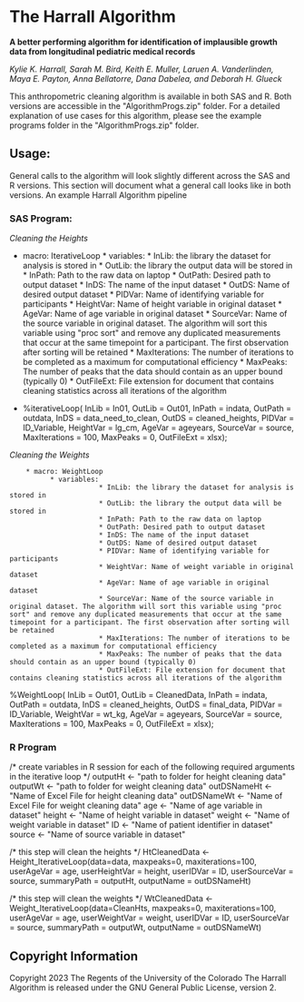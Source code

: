 # The Harrall Algorithm

**A better performing algorithm for identification of implausible growth data from longitudinal pediatric medical records**

*Kylie K. Harrall, Sarah M. Bird, Keith E. Muller, Laruen A. Vanderlinden, Maya E. Payton, Anna Bellatorre, Dana Dabelea, and Deborah H. Glueck*

This anthropometric cleaning algorithm is available in both SAS and R. Both versions are accessible in the "AlgorithmProgs.zip" folder. For a detailed explanation of use cases for this algorithm, please see the example programs folder in the "AlgorithmProgs.zip" folder.


## Usage:

General calls to the algorithm will look slightly different across the SAS and R versions. This section will document what a general call looks like in both versions. An example Harrall Algorithm pipeline

### SAS Program:

*Cleaning the Heights*

* macro: IterativeLoop
       * variables: 
              * InLib: the library the dataset for analysis is stored in
              * OutLib: the library the output data will be stored in
              * InPath: Path to the raw data on laptop
              * OutPath: Desired path to output dataset
              * InDS: The name of the input dataset
              * OutDS: Name of desired output dataset
              * PIDVar: Name of identifying variable for participants
              * HeightVar: Name of height variable in original dataset
              * AgeVar: Name of age variable in original dataset
              * SourceVar: Name of the source variable in original dataset. The algorithm will sort this variable using "proc sort" and remove any duplicated measurements that occur at the same timepoint for a participant. The first observation after sorting will be retained
              * MaxIterations: The number of iterations to be completed as a maximum for computational efficiency
              * MaxPeaks: The number of peaks that the data should contain as an upper bound (typically 0)
              * OutFileExt: File extension for document that contains cleaning statistics across all iterations of the algorithm

* %iterativeLoop( InLib         = In01,
                 OutLib        = Out01,
                 InPath        = indata,
                 OutPath       = outdata,
                 InDS          = data_need_to_clean,
                 OutDS         = cleaned_heights,
                 PIDVar        = ID_Variable,
                 HeightVar     = lg_cm,
                 AgeVar        = ageyears,
                 SourceVar     = source,
                 MaxIterations = 100,
                 MaxPeaks      = 0,
                 OutFileExt    = xlsx);



*Cleaning the Weights*

        * macro: WeightLoop
              * variables: 
                          * InLib: the library the dataset for analysis is stored in
                          * OutLib: the library the output data will be stored in
                          * InPath: Path to the raw data on laptop
                          * OutPath: Desired path to output dataset
                          * InDS: The name of the input dataset
                          * OutDS: Name of desired output dataset
                          * PIDVar: Name of identifying variable for participants
                          * WeightVar: Name of weight variable in original dataset
                          * AgeVar: Name of age variable in original dataset
                          * SourceVar: Name of the source variable in original dataset. The algorithm will sort this variable using "proc sort" and remove any duplicated measurements that occur at the same timepoint for a participant. The first observation after sorting will be retained
                          * MaxIterations: The number of iterations to be completed as a maximum for computational efficiency
                          * MaxPeaks: The number of peaks that the data should contain as an upper bound (typically 0)
                          * OutFileExt: File extension for document that contains cleaning statistics across all iterations of the algorithm
%WeightLoop( InLib            = Out01,
                OutLib        = CleanedData,
                InPath        = indata,
                OutPath       = outdata,
                InDS          = cleaned_heights,
                OutDS         = final_data,
                PIDVar        = ID_Variable,
                WeightVar     = wt_kg,
                AgeVar        = ageyears,
                SourceVar     = source,
                MaxIterations = 100,
                MaxPeaks      = 0,
                OutFileExt    = xlsx);               


### R Program

/* create variables in R session for each of the following required arguments in 
        the iterative loop */
outputHt    <- "path to folder for height cleaning data"
outputWt    <- "path to folder for weight cleaning data"
outDSNameHt <- "Name of Excel File for height cleaning data"
outDSNameWt <- "Name of Excel File for weight cleaning data"
age         <- "Name of age variable in dataset"
height      <- "Name of height variable in dataset"
weight      <- "Name of weight variable in dataset"
ID          <- "Name of patient identifier in dataset"
source      <- "Name of source variable in dataset"

/* this step will clean the heights */
HtCleanedData <- Height_IterativeLoop(data=data, maxpeaks=0, maxiterations=100,
                                      userAgeVar = age, userHeightVar = height, 
                                      userIDVar = ID, userSourceVar = source,
                                      summaryPath = outputHt, outputName = outDSNameHt)

/* this step will clean the weights */
WtCleanedData <- Weight_IterativeLoop(data=CleanHts, maxpeaks=0, maxiterations=100,
                                      userAgeVar = age, userWeightVar = weight, 
                                      userIDVar = ID, userSourceVar = source,
                                      summaryPath = outputWt, outputName = outDSNameWt)






## Copyright Information 
Copyright 2023 The Regents of the University of the Colorado
The Harrall Algorithm is released under the GNU General Public License, version 2.




